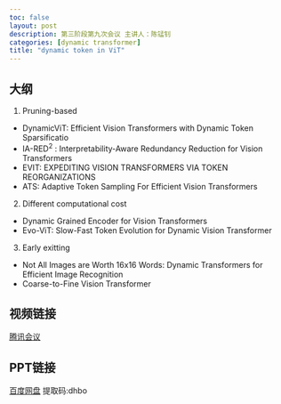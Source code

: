 ```yaml
--- 
toc: false 
layout: post 
description: 第三阶段第九次会议 主讲人：陈锰钊  
categories: [dynamic transformer]  
title: "dynamic token in ViT" 
--- 
```

 
## 大纲 
1. Pruning-based 
- DynamicViT: Efficient Vision Transformers with Dynamic Token Sparsificatio 
- IA-RED$^2$ : Interpretability-Aware Redundancy Reduction for Vision Transformers 
- EVIT: EXPEDITING VISION TRANSFORMERS VIA TOKEN REORGANIZATIONS 
- ATS: Adaptive Token Sampling For Efficient Vision Transformers 
2. Different computational cost 
- Dynamic Grained Encoder for Vision Transformers 
- Evo-ViT: Slow-Fast Token Evolution for Dynamic Vision Transformer 
3. Early exitting 
- Not All Images are Worth 16x16 Words: Dynamic Transformers for Efficient Image Recognition 
- Coarse-to-Fine Vision Transformer 
## 视频链接 
[腾讯会议](https://meeting.tencent.com/v2/cloud-record/share?id=bb899281-27d6-45f1-8eb7-57cd1c9068c8&from=3&is-single=true) 
## PPT链接 
[百度网盘](https://pan.baidu.com/s/1_4HuXA2CBa3JKArAfghzGw) 提取码:dhbo 

